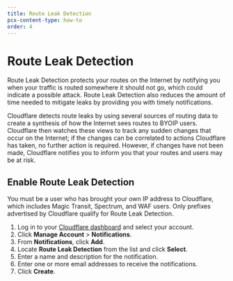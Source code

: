```yaml
---
title: Route Leak Detection
pcx-content-type: how-to
order: 4
---
```


# Route Leak Detection

Route Leak Detection protects your routes on the Internet by notifying you when your traffic is routed somewhere it should not go, which could indicate a possible attack. Route Leak Detection also reduces the amount of time needed to mitigate leaks by providing you with timely notifications.


Cloudflare detects route leaks by using several sources of routing data to create a synthesis of how the Internet sees routes to BYOIP users. Cloudflare then watches these views to track any sudden changes that occur on the Internet; if the changes can be correlated to actions Cloudflare has taken, no further action is required. However, if changes have not been made, Cloudflare notifies you to inform you that your routes and users may be at risk.

## Enable Route Leak Detection

You must be a user who has brought your own IP address to Cloudflare, which includes Magic Transit, Spectrum, and WAF users. Only prefixes advertised by Cloudflare qualify for Route Leak Detection.

1. Log in to your [Cloudflare dashboard](https://dash.cloudflare.com/) and select your account.
1. Click **Manage Account** > **Notifications**.
1. From **Notifications**, click **Add**.
1. Locate **Route Leak Detection** from the list and click **Select**.
1. Enter a name and description for the notification.
1. Enter one or more email addresses to receive the notifications.
1. Click **Create**.